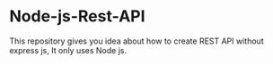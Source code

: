 # Node-js-Rest-API
This repository gives you idea about how to create REST API without express js, It only uses Node js.
